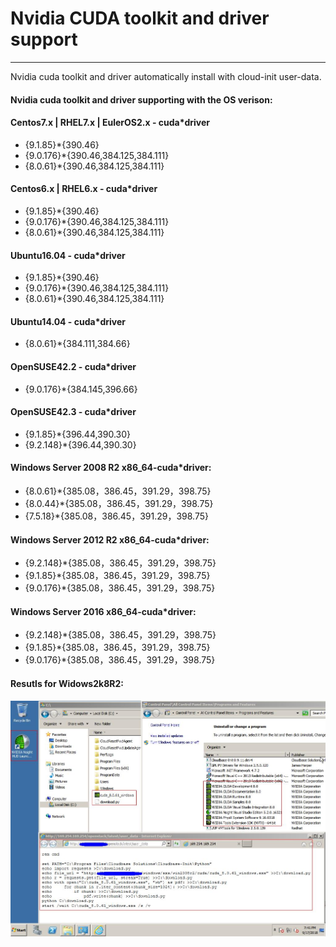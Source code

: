 # Nvidia CUDA toolkit and driver support #
------------------------------------------
Nvidia cuda toolkit and driver automatically install with cloud-init user-data.


#### Nvidia cuda toolkit and driver supporting with the OS verison:

#### Centos7.x | RHEL7.x | EulerOS2.x - cuda*driver
  - {9.1.85}*{390.46}
  - {9.0.176}*{390.46,384.125,384.111}
  - {8.0.61}*{390.46,384.125,384.111}

#### Centos6.x | RHEL6.x - cuda*driver
  - {9.1.85}*{390.46}
  - {9.0.176}*{390.46,384.125,384.111}
  - {8.0.61}*{390.46,384.125,384.111}

#### Ubuntu16.04 - cuda*driver
  - {9.1.85}*{390.46}
  - {9.0.176}*{390.46,384.125,384.111}
  - {8.0.61}*{390.46,384.125,384.111}

#### Ubuntu14.04 - cuda*driver
  - {8.0.61}*{384.111,384.66}

#### OpenSUSE42.2 - cuda*driver
  - {9.0.176}*{384.145,396.66}

#### OpenSUSE42.3 - cuda*driver
  - {9.1.85}*{396.44,390.30}
  - {9.2.148}*{396.44,390.30}

#### Windows Server 2008 R2 x86_64-cuda*driver:
  - {8.0.61}*{385.08，386.45，391.29，398.75}
  - {8.0.44}*{385.08，386.45，391.29，398.75}
  - {7.5.18}*{385.08，386.45，391.29，398.75}

#### Windows Server 2012 R2 x86_64-cuda*driver:
  - {9.2.148}*{385.08，386.45，391.29，398.75}
  - {9.1.85}*{385.08，386.45，391.29，398.75}
  - {9.0.176}*{385.08，386.45，391.29，398.75}

#### Windows Server 2016 x86_64-cuda*driver:
  - {9.2.148}*{385.08，386.45，391.29，398.75}
  - {9.1.85}*{385.08，386.45，391.29，398.75}
  - {9.0.176}*{385.08，386.45，391.29，398.75}
 
#### Resutls for Widows2k8R2:
![image](https://github.com/archerslaw/nvidia-cuda/blob/master/windows-nvidia-cuda-driver-install.JPG)

